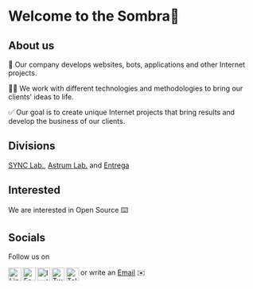 # Welcome to the Sombra👋

## About us

👥 Our company develops websites, bots, applications and other Internet projects.

👨‍💻 We work with different technologies and methodologies to bring our clients' ideas to life.

✅ Our goal is to create unique Internet projects that bring results and develop the business of our clients.

## Divisions
[SYNC Lab.](https://github.com/sync-uz), [Astrum Lab.](https://github.com/astrum-lab) and  [Entrega](https://github.com/Entrega-Soft)

## Interested
We are interested in Open Source ⌨️

## Socials

Follow us on

[<img align="left" alt="LinkedIn" width="26px" src="https://raw.githubusercontent.com/Sombra-LLC/.github/main/profile/social/linkedin.svg" />][LinkedIn]
[<img align="left" alt="Facebook" width="26px" src="https://raw.githubusercontent.com/Sombra-LLC/.github/main/profile/social/facebook.svg" />][Facebook]
[<img align="left" alt="Instagram" width="26px" src="https://raw.githubusercontent.com/Sombra-LLC/.github/main/profile/social/instagram.png" />][Instagram]
[<img align="left" alt="Twitter" width="26px" src="https://raw.githubusercontent.com/Sombra-LLC/.github/main/profile/social/twitter.svg" />][Twitter]
[<img align="left" alt="Telegram" width="26px" src="https://raw.githubusercontent.com/Sombra-LLC/.github/main/profile/social/telegram.svg" />][Telegram]
or write an [Email](mailto:contact@sombra.uz) ✉️


[LinkedIn]: https://www.linkedin.com/company/sombra-digital
[Facebook]: https://www.facebook.com/digital.sombra
[Instagram]: https://www.instagram.com/digital.sombra/
[Twitter]: https://twitter.com/sombra__digital
[Telegram]: https://t.me/sombra_digital
[Mail]: mailto:customer@sombra.digital
